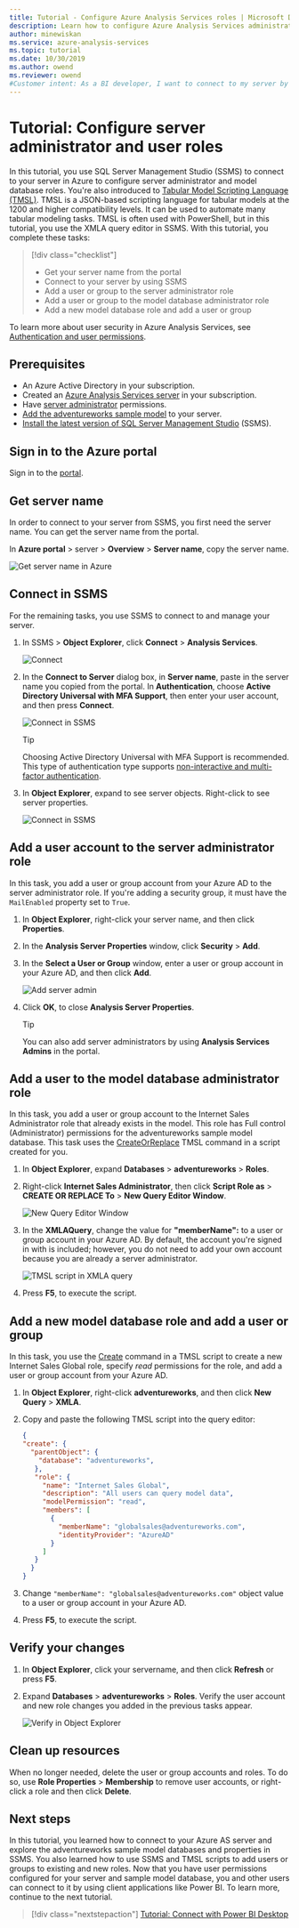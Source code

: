 ```yaml
---
title: Tutorial - Configure Azure Analysis Services roles | Microsoft Docs
description: Learn how to configure Azure Analysis Services administrator and user roles by using the Azure portal or SQL Server Management Studio.
author: minewiskan
ms.service: azure-analysis-services
ms.topic: tutorial
ms.date: 10/30/2019
ms.author: owend
ms.reviewer: owend
#Customer intent: As a BI developer, I want to connect to my server by using SQL Server Management Studio to configure server administrator and model database user roles.
---
```


# Tutorial: Configure server administrator and user roles

 In this tutorial, you use SQL Server Management Studio (SSMS) to connect to your server in Azure to configure server administrator and model database roles. You're also introduced  to [Tabular Model Scripting Language (TMSL)](https://docs.microsoft.com/analysis-services/tabular-model-programming-compatibility-level-1200/tabular-model-programming-for-compatibility-level-1200). TMSL is a JSON-based scripting language for tabular models at the 1200 and higher compatibility levels. It can be used to automate many tabular modeling tasks. TMSL is often used with PowerShell, but in this tutorial, you use the XMLA query editor in SSMS. With this tutorial, you complete these tasks: 
  
> [!div class="checklist"]
> * Get your server name from the portal
> * Connect to your server by using SSMS
> * Add a user or group to the server administrator role 
> * Add a user or group to the model database administrator role
> * Add a new model database role and add a user or group

To learn more about user security in Azure Analysis Services, see [Authentication and user permissions](../analysis-services-manage-users.md). 

## Prerequisites

- An Azure Active Directory in your subscription.
- Created an [Azure Analysis Services server](../analysis-services-create-server.md) in your subscription.
- Have [server administrator](../analysis-services-server-admins.md) permissions.
- [Add the adventureworks sample model](../analysis-services-create-sample-model.md) to your server.
- [Install the latest version of SQL Server Management Studio](https://docs.microsoft.com/sql/ssms/download-sql-server-management-studio-ssms) (SSMS).

## Sign in to the Azure portal

Sign in to the [portal](https://portal.azure.com/).

## Get server name
In order to connect to your server from SSMS, you first need the server name. You can get the server name from the portal.

In **Azure portal** > server > **Overview** > **Server name**, copy the server name.
   
   ![Get server name in Azure](./media/analysis-services-tutorial-roles/aas-copy-server-name.png)

## Connect in SSMS

For the remaining tasks, you use SSMS to connect to and manage your server.

1. In SSMS > **Object Explorer**, click **Connect** > **Analysis Services**.

    ![Connect](./media/analysis-services-tutorial-roles/aas-ssms-connect.png)

2. In the **Connect to Server** dialog box, in **Server name**, paste in the server name you copied from the portal. In **Authentication**, choose **Active Directory Universal with MFA Support**, then enter your user account, and then press **Connect**.
   
    ![Connect in SSMS](./media/analysis-services-tutorial-roles/aas-connect-ssms-auth.png)

    > [!TIP]
    > Choosing Active Directory Universal with MFA Support is recommended. This type of authentication type supports [non-interactive and multi-factor authentication](../../sql-database/sql-database-ssms-mfa-authentication.md). 

3. In **Object Explorer**, expand to see server objects. Right-click to see server properties.
   
    ![Connect in SSMS](./media/analysis-services-tutorial-roles/aas-connect-ssms-objexp.png)

## Add a user account to the server administrator role

In this task, you add a user or group account from your Azure AD to the server administrator role. If you're adding a security group, it must have the `MailEnabled` property set to `True`.

1. In **Object Explorer**, right-click your server name, and then click **Properties**. 
2. In the **Analysis Server Properties** window, click **Security** > **Add**.
3. In the **Select a User or Group** window, enter a user or group account in your Azure AD, and then click **Add**. 
   
     ![Add server admin](./media/analysis-services-tutorial-roles/aas-add-server-admin.png)

4. Click **OK**, to close **Analysis Server Properties**.

    > [!TIP]
    > You can also add server administrators by using **Analysis Services Admins** in the portal. 

## Add a user to the model database administrator role

In this task, you add a user or group account to the Internet Sales Administrator role that already exists in the model. This role has Full control (Administrator) permissions for the adventureworks sample model database. This task uses the [CreateOrReplace](https://docs.microsoft.com/analysis-services/tmsl/createorreplace-command-tmsl) TMSL command in a script created for you.

1. In **Object Explorer**, expand **Databases** > **adventureworks** > **Roles**. 
2. Right-click **Internet Sales Administrator**, then click **Script Role as** > **CREATE OR REPLACE To** > **New Query Editor Window**.

    ![New Query Editor Window](./media/analysis-services-tutorial-roles/aas-add-db-admin.png)

3. In the **XMLAQuery**, change the value for **"memberName":** to a user or group account in your Azure AD. By default, the account you're signed in with is included; however, you do not need to add your own account because you are already a server administrator.

    ![TMSL script in XMLA query](./media/analysis-services-tutorial-roles/aas-add-db-admin-script.png)

4. Press **F5**, to execute the script.


## Add a new model database role and add a user or group

In this task, you use the [Create](https://docs.microsoft.com/analysis-services/tmsl/create-command-tmsl) command in a TMSL script to create a new Internet Sales Global role, specify *read* permissions for the role, and add a user or group account from your Azure AD.

1. In **Object Explorer**, right-click **adventureworks**, and then click **New Query** > **XMLA**. 
2. Copy and paste the following TMSL script into the query editor:

    ```JSON
    {
    "create": {
      "parentObject": {
        "database": "adventureworks",
       },
       "role": {
         "name": "Internet Sales Global",
         "description": "All users can query model data",
         "modelPermission": "read",
         "members": [
           {
             "memberName": "globalsales@adventureworks.com",
             "identityProvider": "AzureAD"
           }
         ]
       }
      }
    }
    ```

3. Change `"memberName": "globalsales@adventureworks.com"` object value to a user or group account in your Azure AD.
4. Press **F5**, to execute the script.

## Verify your changes

1. In **Object Explorer**, click your servername, and then click **Refresh** or press **F5**.
2. Expand **Databases** > **adventureworks** > **Roles**. Verify the user account and new role changes you added in the previous tasks appear.   

    ![Verify in Object Explorer](./media/analysis-services-tutorial-roles/aas-connect-ssms-verify.png)

## Clean up resources

When no longer needed, delete the user or group accounts and roles. To do so, use **Role Properties** > **Membership** to remove user accounts, or right-click a role and then click **Delete**.


## Next steps
In this tutorial, you learned how to connect to your Azure AS server and explore the adventureworks sample model databases and properties in SSMS. You also learned how to use SSMS and TMSL scripts to add users or groups to existing and new roles. Now that you have user permissions configured for your server and sample model database, you and other users can connect to it by using client applications like Power BI. To learn more, continue to the next tutorial. 

> [!div class="nextstepaction"]
> [Tutorial: Connect with Power BI Desktop](analysis-services-tutorial-pbid.md)

